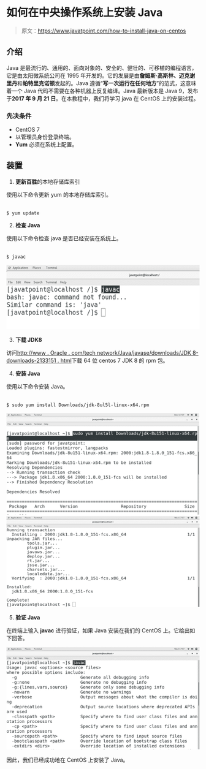 # 如何在中央操作系统上安装 Java

> 原文：<https://www.javatpoint.com/how-to-install-java-on-centos>

## 介绍

Java 是最流行的、通用的、面向对象的、安全的、健壮的、可移植的编程语言，它是由太阳微系统公司在 1995 年开发的。它的发展是由**詹姆斯·高斯林、迈克谢里丹**和**帕特里克诺顿**发起的。Java 遵循“**写一次运行在任何地方**”的范式，这意味着一个 Java 代码不需要在各种机器上反复编译。Java 最新版本是 Java 9，发布于**2017 年 9 月 21 日**。在本教程中，我们将学习 java 在 CentOS 上的安装过程。

### 先决条件

*   CentOS 7
*   以管理员身份登录终端。
*   **Yum** 必须在系统上配置。

## 装置

1) **更新百胜**的本地存储库索引

使用以下命令更新 yum 的本地存储库索引。

```

$ yum update

```

2) **检查 Java**

使用以下命令检查 java 是否已经安装在系统上。

```

$ javac

```

![CentOS How to Install Java on CentOS 1](img/e01bc59a3055761cd4f0a6e814067098.png)

3) **下载 JDK8**

访问[http://www . Oracle . com/tech network/Java/javase/downloads/JDK 8-downloads-2133151 . html](http://www.oracle.com/technetwork/java/javase/downloads/jdk8-downloads-2133151.html)下载 64 位 centos 7 JDK 8 的 rpm 包。

4) **安装 Java**

使用以下命令安装 Java。

```

$ sudo yum install Downloads/jdk-8ul5l-linux-x64.rpm

```

![CentOS How to Install Java on CentOS 2](img/4961ae09151861cdaa4978d935d1334a.png)
![CentOS How to Install Java on CentOS 3](img/f772a4464c12d84b89a346f6f95003f6.png)

5) **验证 Java**

在终端上输入 **javac** 进行验证，如果 Java 安装在我们的 CentOS 上。它给出如下回答。

![CentOS How to Install Java on CentOS 4](img/8bc0447f8fbec3bc71eacfe06fa4f35c.png)

因此，我们已经成功地在 CentOS 上安装了 Java。
